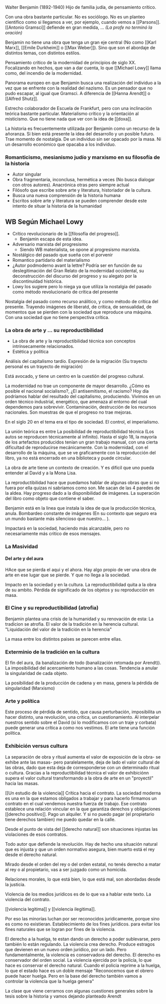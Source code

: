 Walter Benjamin (1892-1940)
Hijo de familia judía, de pensamiento crítico.

Con una obra bastante particular. No es sociólogo. No es un planteo científico como si llegamos a ver, por ejemplo, cuando vemos a [[Parsons]].
[[Antonio Gramsci]] defiende en gran medida,  ... *(La profe no terminó la oración)*

Benjamin no tiene una obra que tenga un gran eje central (No como [[Karl Marx]], [[Emile Durkheim]] o [[Max Weber]]). Sino que son el abordaje de distintos temas, con distintos estilos.

Pensamiento crítico de la modernidad de principios de siglo XX. Focalizando en hechos, que van a dar cuenta, lo que [[Michael Lowy]] llama como, del incendio de la modernidad. 

Panorama europeo en que Benjamin busca una realización del individuo a la vez que se enfrente con la realidad del nazismo. Es un pensador que no pudo escapar, al igual que Gramsci. A diferencia de [[Hanna Arendt]] o [[Alfred Shutz]].


Estrecho colaborador de Escuela de Frankfurt, pero con una inclinación teórica bastante particular. Materialismo crítico y la orientación al misticismo. Que no tiene nada que ver con la idea de [[doxa]]. 


La historia es frecuentemente utilizada por Benjamin como un recurso de la añoranza. Si bien está presente la idea del desarrollo y un posible futuro. Trae momento de nostalgia. De un individuo sin ser opacado por la masa. Ni un desarrollo económico que opacaba a los individuo.

### Romanticismo, mesianismo judío y marxismo en su filosofía de la historia
* Autor singular
* Obra fragmentaria, inconclusa, hermética a veces (No busca dialogar con otros autores). Anacrónica otras pero siempre actual
* Filósofo que escribe sobre arte y literatura, historiador de la cultura.
* Busca una nueva comprensión de la historia humana
* Escritos sobre arte y literatura se pueden comprender desde este intento de situar la historia de la humanidad

## WB Según Michael Lowy
- Crítico revolucionario de la [[filosofía del progreso]]. 
	- Benjamin escapa de esta idea. 
- Adversario marxista del progresismo
	- Siendo WB materialista, se opone al progresismo marxista.
- Nostálgico del pasado que sueña con el porvenir
- Romantico partidario del materialismo
- ¿Autor podmoderno avant la lettre? Podría ser en función de su deslegitimación del Gran Relato de la modernidad occidental, su deconstrucción del discurso del progreso y su alegato por la discontinuidad histórica.
- Lowy los sugiere pero lo niega ya que utiliza la nostalgia del pasado como método revolucionario de crítica del presente

Nostalgia del pasado como recurso análitico, y como método de crítica del presente. Trayendo imágenes de liberatd, de crítica, de sensualidad, de momentos que se pierden con la sociedad que reproduce una máquina. Con una sociedad que no tiene perspectiva crítica.


### La obra de arte y ... su reproductibilidad
- La obra de arte y la reproductibilidad técnica son conceptos intrínsecamente relacionados.
- Estética y política

Análisis del capitalismo tardío.
Expresión de la migración (Su trayecto personal es un trayecto de migración)

Está avocado, y tiene un centro en la cuestión del progreso cultural. 

La modernidad no trae un componente de mayor desarrollo. ¿Cómo es posible el nacional socialismo?, ¿El antisemitismo, el racismo? Hoy día podríamos hablar del resultado del capitalismo, produciendo. Vivimos en un orden técnico industrial, energético, que amenaza al entorno del cual dependemos para sobrevivir. Contaminación, destrucción de los recursos nacionales.
Son muestras de que el progreso no trae mejoras. 

En el siglo 20 en el tema era el tipo de sociedad. El control, el imperialismo. 

La unión teórica es entre La posibilidad de reproductibilidad técnica (Los autos se reproducen técnicamente al infinito). Hasta el siglo 18, la mayoría de los artefactos producidos tenían un gran trabajo manual, con una cierta dificultad de reproducirse mecánicamente.
Con la modernidad, con el desarrollo de la máquina, que se ve graficamente con la reproducción del libro, ya no está encerrado en una biblioteca y puede circular. 

La obra de arte tiene un contexto de creación. Y es dificil que uno pueda entender al David y a la Mona Lisa. 

La reproductibilidad hace que puedamos hablar de algunas obras que si no fuera por ella quizas ni sabríamos como son. Me sacan de las 4 paredes de la aldea.  Hay progreso dado a la disponibilidad de imágenes. La superación del libro como objeto que contiene el saber.

Benjamin está en la linea que instala la idea de que la producción técnica, anula. Bombardeo constante de imágenes (En su contexto que seguro era un mundo bastante más silencioso que nuestro... ). 


Impactará en la sociedad, haciendo más alcanzable, pero no necesariamente más critico de esos mensajes.


### La Masividad 
#### Del arte y del aura

HAce que se pierda el aqui y el ahora. Hay algo propio de ver una obra de arte en ese lugar que se pierde. Y que no llega a la sociedad.

Impacto en la sociedad y en la cultura. La reproductibilidad quita a la obra de su ambito. 
Pérdida de significado de los objetos y su reproducción en masa. 

### El Cine y su reproductibilidad (atrofia)
Benjamin plantea una crisis de la humanidad y su renovación de esta: La tradicion se atrofia.
El valor de la tradición en la herencia cultural.
"Liquidación del valor de la tradición en la herencia"

La masa entre los distintos paises se parecen entre ellas.

### Exterminio de la tradición en la cultura
El fin del aura, (la banalización de todo (banalización retomada por Arendt)). La imposibilidad del acercamiento humano a las cosas.
Tendencia a anular la singularidad de cada objeto. 

La posibilidad de la producción de cadena y en masa, genera la pérdida de singularidad (Marxismo)

### Arte y política
Este proceso de pérdida de sentido, que causa perturbación, imposibilita un hacer distinto, una revolución, una crítica, un cuestionamiento.
Al interpelar nuestros sentido sobre el David (si lo modificamos con un traje y corbata) puede generar una crítica a como nos vestimos. 
El arte tiene una función política. 


### Exhibición versus cultura
La separación de obra y ritual aumenta el valor de exposición de la obra- se exhibe ante las masas- pero paralelamente, deja de lado el valor cultural de las obras, dado que esta deja de corresponderse con un determinado ritual o cultura.
Gracias a la reproductibilidad técnica el valor de exhibiciónn supera el valor cultural transformando a la obra de arte en un "proyectil" hacia las masas.



[[Un estudio de la violencia]]
Crítica hacia el contrato.
La sociedad moderna es una en la que estamos obligados a trabajar y para hacerlo firmamos un contrato en el cual vendemos nuestra fuerza de trabajo. Ese contrato establece una relación vincular en la que garantiza derechos y obligaciones [[derecho positivo]]. Pago un alquiler. Y si no puedo pagar (el propietario tiene derechos tambien) me puedo quedar en la calle.

Desde el punto de vista del [[derecho natural]] son situaciones injustas las violaciones de esos contratos. 

Todo autor que defiende la revolución. Hay de hecho una situación natural que es injusta y que un orden normativo asegura, bien muerto está el rey desde el derecho natural. 

Mirado desde el orden del rey o del orden estatal, no tenés derecho a matar al rey o al propietario, vas a ser juzgado como un homicida. 

Relaciones morales, lo que está bien, lo que está mal, son abordadas desde la justicia. 

Violencia de los medios jurídicos es de lo que va a hablar este texto. La violencia del contrato.

[[violencia legitima]] y [[violencia ilegitima]]. 

Por eso las minorías luchan por ser reconocidos juridicamente, porque sino es como no existieran. Establecimiento de los fines jurídicos. para evitar los fines naturales que se logran por fines de la violencia. 

El derecho a la huelga, te estan dando un derecho a poder sublevarse, pero también lo están regulando. 
La violencia crea derecho. Produce estragos que devienen en un nuevo orden jurídico, por un lado. Pero fundamentalmente, la violencia es conservadora del derecho. El derecho es conservador del orden social. La violencia ejercida por la policía, lo que hace es conservar el derecho natural. Cuando el policia reprime a la huelga, lo que el estado hace es un doble mensaje "Reconocemos que el obrero puede hacer huelga. Pero en la base del derecho también vamos a controlar la violencia que la huelga genera"


La clase que viene cerramos con algunas cuestiones generales sobre la tesis sobre la historia y vamos dejando planteado Arendt


